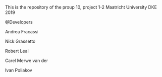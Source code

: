 This is the repository of the proup 10, project 1-2 Maatricht University DKE 2019

@Developers

Andrea Fracassi

Nick Grassetto

Robert Leal

Carel Merwe van der

Ivan Poliakov

